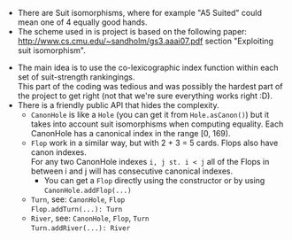   * There are Suit isomorphisms, where for example "A5 Suited" could mean one of 4 equally good hands.
  * The scheme used in is project is based on the following paper:<br> <a href='http://www.cs.cmu.edu/~sandholm/gs3.aaai07.pdf'>http://www.cs.cmu.edu/~sandholm/gs3.aaai07.pdf</a> section "Exploiting suit isomorphism".<br>
<ul><li>The main idea is to use the co-lexicographic index function within each set of suit-strength rankingings.<br> This part of the coding was tedious and was possibly the hardest part of the project to get right (not that we're sure everything works right :D).<br>
</li><li>There is a friendly public API that hides the complexity.<br>
<ul><li><code>CanonHole</code> is like a <code>Hole</code> (you can get it from <code>Hole.asCanon()</code>) but it takes into account suit isomorphisms when computing equality.  Each CanonHole has a canonical index in the range [0, 169).<br>
</li><li><code>Flop</code> work in a similar way, but with 2 + 3 = 5 cards.  Flops also have canon indexes.<br> For any two CanonHole indexes <code>i, j st. i &lt; j</code> all of the Flops in between i and j will has consecutive canonical indexes.<br>
<ul><li>You can get a <code>Flop</code> directly using the constructor or by using <code>CanonHole.addFlop(...)</code>
</li></ul></li><li><code>Turn</code>, see: <code>CanonHole</code>, <code>Flop</code><br> <code>Flop.addTurn(...): Turn</code>
</li><li><code>River</code>, see: <code>CanonHole</code>, <code>Flop</code>, <code>Turn</code><br> <code>Turn.addRiver(...): River</code>